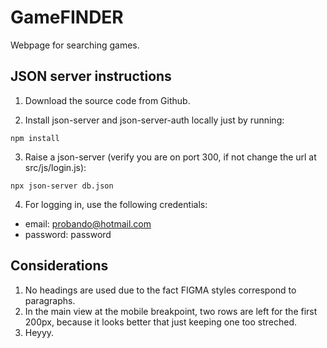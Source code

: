 # GameFINDER

Webpage for searching games.


## JSON server instructions

1. Download the source code from Github.

2. Install json-server and json-server-auth locally just by running:
```
npm install
```

3. Raise a json-server (verify you are on port 300, if not change the url at src/js/login.js):
```
npx json-server db.json
```

4. For logging in, use the following credentials:

- email: probando@hotmail.com
- password: password


## Considerations

1. No headings are used due to the fact FIGMA styles correspond to paragraphs.
2. In the main view at the mobile breakpoint, two rows are left for the first 200px, because it looks better that just keeping one too streched.
3. Heyyy.